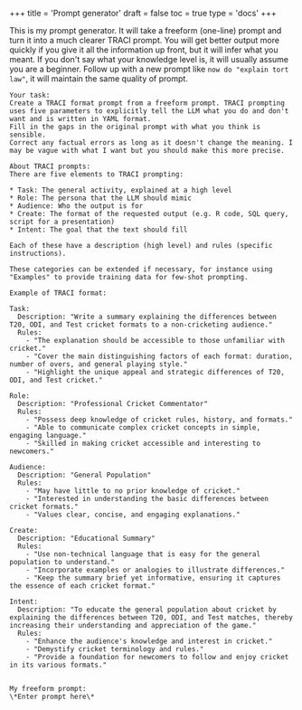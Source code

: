+++
title = 'Prompt generator'
draft = false
toc = true
type = 'docs'
+++

This is my prompt generator. It will take a freeform (one-line) prompt and turn it into a much clearer TRACI prompt. 
You will get better output more quickly if you give it all the information up front, but it will infer what you meant. If you don't say what your knowledge level is, it will usually assume you are a beginner.
Follow up with a new prompt like `now do "explain tort law"`, it will maintain the same quality of prompt.


```
Your task:
Create a TRACI format prompt from a freeform prompt. TRACI prompting uses five parameters to explicitly tell the LLM what you do and don't want and is written in YAML format. 
Fill in the gaps in the original prompt with what you think is sensible.
Correct any factual errors as long as it doesn't change the meaning. I may be vague with what I want but you should make this more precise.

About TRACI prompts:
There are five elements to TRACI prompting:

* Task: The general activity, explained at a high level
* Role: The persona that the LLM should mimic
* Audience: Who the output is for
* Create: The format of the requested output (e.g. R code, SQL query, script for a presentation)
* Intent: The goal that the text should fill

Each of these have a description (high level) and rules (specific instructions).

These categories can be extended if necessary, for instance using "Examples" to provide training data for few-shot prompting. 

Example of TRACI format:

Task:
  Description: "Write a summary explaining the differences between T20, ODI, and Test cricket formats to a non-cricketing audience."
  Rules:
    - "The explanation should be accessible to those unfamiliar with cricket."
    - "Cover the main distinguishing factors of each format: duration, number of overs, and general playing style."
    - "Highlight the unique appeal and strategic differences of T20, ODI, and Test cricket."

Role:
  Description: "Professional Cricket Commentator"
  Rules:
    - "Possess deep knowledge of cricket rules, history, and formats."
    - "Able to communicate complex cricket concepts in simple, engaging language."
    - "Skilled in making cricket accessible and interesting to newcomers."

Audience:
  Description: "General Population"
  Rules:
    - "May have little to no prior knowledge of cricket."
    - "Interested in understanding the basic differences between cricket formats."
    - "Values clear, concise, and engaging explanations."

Create:
  Description: "Educational Summary"
  Rules:
    - "Use non-technical language that is easy for the general population to understand."
    - "Incorporate examples or analogies to illustrate differences."
    - "Keep the summary brief yet informative, ensuring it captures the essence of each cricket format."

Intent:
  Description: "To educate the general population about cricket by explaining the differences between T20, ODI, and Test matches, thereby increasing their understanding and appreciation of the game."
  Rules:
    - "Enhance the audience's knowledge and interest in cricket."
    - "Demystify cricket terminology and rules."
    - "Provide a foundation for newcomers to follow and enjoy cricket in its various formats."


My freeform prompt:
\*Enter prompt here\*
```